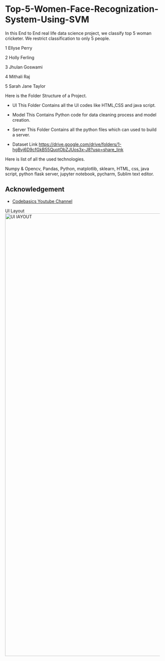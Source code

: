 
# Top-5-Women-Face-Recognization-System-Using-SVM


In this End to End real life data science project, we classify top 5 woman cricketer. We restrict classification to only 5 people.

1 Ellyse Perry

2 Holly Ferling

3 Jhulan Goswami

4 Mithali Raj

5 Sarah Jane Taylor

Here is the Folder Structure of a Project.

- UI 
This Folder Contains all the UI codes like HTML,CSS and java script.


- Model
This Contains Python code for data cleaning process and model creation.

- Server
This Folder Contains all the python files which can used to build a server.

- Dataset Link
https://drive.google.com/drive/folders/1-hgBvj6D9cfGkB55QuotObZJUos3x-J8?usp=share_link


Here is list of all the used technologies.

Numpy & Opencv, Pandas, Python, matplotlib, sklearn, HTML, css, java script, python flask server, jupyter notebook, pycharm, Sublim text editor.
## Acknowledgement

 - [Codebasics Youtube Channel](https://www.youtube.com/@codebasics)
 
 
 UI Layout
 <img width="1438" alt="UI lAYOUT" src="https://user-images.githubusercontent.com/98344845/210606532-32eca992-caf6-458e-83db-6a2814b63d6e.png">

 
